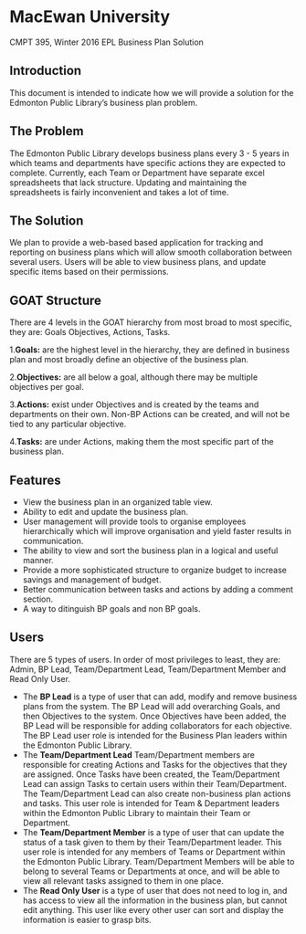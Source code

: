 <script>
h1{font-size: 7em;}
h2{font-size: 4em;}
<p>
{
padding-right:8em
}
</script>

<h1><b>MacEwan University</h1></b>
CMPT 395, Winter 2016 
EPL Business Plan Solution

<h2><b>Introduction</h2></b>

<p>This document is intended to indicate how we will provide a solution for the Edmonton Public Library’s business plan problem. </p>

<h2><b>The Problem</h2></b>
<p>The Edmonton Public Library develops business plans every 3 - 5 years in which teams and departments have specific actions they are expected to complete. Currently, each Team or Department have separate excel spreadsheets that lack structure. Updating and maintaining the spreadsheets is fairly inconvenient and takes a lot of time.
</p>

<h2><b>The Solution</h2></b>
<p>We plan to provide a web-based based application for tracking and reporting on business plans which will allow smooth collaboration between several users. Users will be able to view business plans, and update specific items based on their permissions.
</p>

<h2><b>GOAT Structure</h2></b>
<p>There are 4 levels in the GOAT hierarchy from most broad to most specific, they are: Goals Objectives, Actions, Tasks.
</p>
<p>1.<b>Goals:</b> are the highest level in the hierarchy, they are defined in business plan and most broadly define an objective of the business plan.
</p>
<p>2.<b>Objectives:</b> are all below a goal, although there may be multiple objectives per goal. 
</p>
<p>3.<b>Actions:</b> exist under Objectives and is created by the teams and departments on their own. Non-BP Actions can be created, and will not be tied to any particular objective.
</p>
<p>4.<b>Tasks:</b> are under Actions, making them the most specific part of the business plan.
</p>
<h2><b>Features</b></h2>
<ul>
<li>View the business plan in an organized table view.</li>
<li>Ability to edit and update the business plan.</li>
<li>User management will provide tools to organise employees hierarchically which will improve organisation and yield faster results in communication.</li>
<li>The ability to view and sort the business plan in a logical and useful manner.</li>
<li>Provide a more sophisticated structure to organize budget to increase savings and management of budget.</li>
<li>Better communication between tasks and actions by adding a comment section.</li>
<li>A way to ditinguish BP goals and non BP goals.</li>
</ul>

<h2><b>Users</h2></b>
<p>There are 5 types of users. In order of most privileges to least, they are: Admin, BP Lead, Team/Department Lead, Team/Department Member and Read Only User. 
</p>
<ul>
<li>The <b>BP Lead</b> is a type of user that can add, modify and remove business plans from the system. The BP Lead will add overarching Goals, and then Objectives to the system. Once Objectives have been added, the BP Lead will be responsible for adding collaborators for each objective. The BP Lead user role is intended for the Business Plan leaders within the Edmonton Public Library. </li>
<li>The <b>Team/Department Lead</b> Team/Department members are responsible for creating Actions and Tasks for the objectives that they are assigned. Once Tasks have been created, the Team/Department Lead can assign Tasks to certain users within their Team/Department. The Team/Department Lead can also create non-business plan actions and tasks. This user role is intended for Team & Department leaders within the Edmonton Public Library to maintain their Team or Department.</li> 
<li>The <b>Team/Department Member</b> is a type of user that can update the status of a task given to them by their Team/Department leader. This user role is intended for any members of Teams or Department within the Edmonton Public Library. Team/Department Members will be able to belong to several Teams or Departments at once, and will be able to view all relevant tasks assigned to them in one place.</li>
<li>The <b>Read Only User</b> is a type of user that does not need to log in, and has access to view all the information in the business plan, but cannot edit anything. This user like every other user can sort and display the information is easier to grasp bits.</li> 
</ul>
